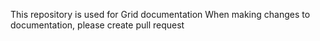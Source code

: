 This repository is used for Grid documentation
When making changes to documentation, please create pull request

